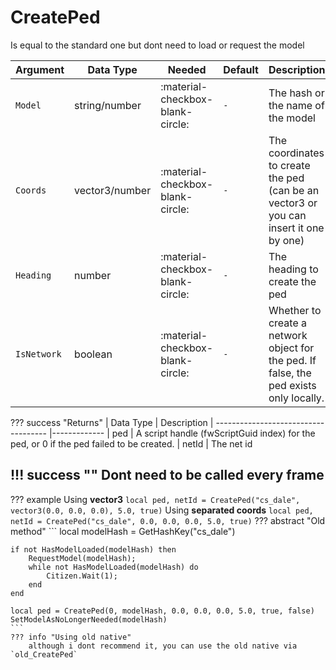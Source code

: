 # CreatePed
Is equal to the standard one but dont need to load or request the model

| Argument              | Data Type                            | Needed                    | Default         | Description
| ----------------------| ------------------------------------ | ------------------------- |-----------------|-------------
| `Model`                | string/number | :material-checkbox-blank-circle: | `-` | The hash or the name of the model
| `Coords`                | vector3/number | :material-checkbox-blank-circle: | `-` | The coordinates to create the ped (can be an vector3 or you can insert it one by one)
| `Heading`                | number | :material-checkbox-blank-circle: | `-` | The heading to create the ped
| `IsNetwork`                | boolean | :material-checkbox-blank-circle: | `-` | Whether to create a network object for the ped. If false, the ped exists only locally.

??? success "Returns"
    | Data Type                            | Description
    | ------------------------------------ |-------------
    | ped | A script handle (fwScriptGuid index) for the ped, or 0 if the ped failed to be created.
    | netId | The net id
    
!!! success ""
    Dont need to be called every frame
---
??? example
    Using **vector3**
    ```
    local ped, netId = CreatePed("cs_dale", vector3(0.0, 0.0, 0.0), 5.0, true)
    ```
    Using **separated coords**
    ```
    local ped, netId = CreatePed("cs_dale", 0.0, 0.0, 0.0, 5.0, true)
    ```
??? abstract "Old method"
    ```
    local modelHash = GetHashKey("cs_dale")

    if not HasModelLoaded(modelHash) then
        RequestModel(modelHash);
        while not HasModelLoaded(modelHash) do 
            Citizen.Wait(1); 
        end  
    end
    
    local ped = CreatePed(0, modelHash, 0.0, 0.0, 0.0, 5.0, true, false)
    SetModelAsNoLongerNeeded(modelHash) 
    ```
    ??? info "Using old native"
        although i dont recommend it, you can use the old native via `old_CreatePed`